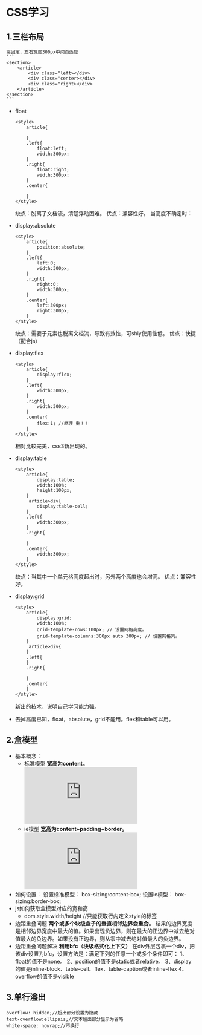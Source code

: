 # CSS学习
## 1.三栏布局
    高固定，左右宽度300px中间自适应
    ```
    <section>
        <article>
            <div class="left></div>
            <div class="center></div>
            <div class="right></div>
        </article>
    </section>
    ```
* float
    ```
    <style>
        article{
            
        }
        .left{
            float:left;
            width:300px;
        }
        .right{
            float:right;
            width:300px;
        }
        .center{
            
        }
    </style>
    ```
    缺点：脱离了文档流，清楚浮动困难。
    优点：兼容性好。
    当高度不确定时：
* display:absolute
    ```
    <style>
        article{
            position:absolute;
        }
        .left{
            left:0;
            width:300px;
        }
        .right{
            right:0;
            width:300px;
        }
        .center{
            left:300px;
            right:300px;
        }
    </style>
    ```
    缺点：需要子元素也脱离文档流，导致有效性，可shiy使用性低。
    优点：快捷（配合js）
* display:flex
    ```
    <style>
        article{
            display:flex;
        }
        .left{
            width:300px;
        }
        .right{
            width:300px;
        }
        .center{
            flex:1; //原理 重！！
        }
    </style>
    ```
    相对比较完美，css3新出现的。
* display:table
    ```
    <style>
        article{
            display:table;
            width:100%;
            height:100px;
        }
         article>div{
            display:table-cell; 
        }
        .left{
            width:300px;
        }
        .right{
            
        }
        .center{
            width:300px;
        }
    </style>
    ```
    缺点：当其中一个单元格高度超出时，另外两个高度也会增高。
    优点：兼容性好。
* display:grid
    ```
    <style>
        article{
            display:grid;
            width:100%;
            grid-template-rows:100px; // 设置网格高度。
            grid-template-columns:300px auto 300px; // 设置网格列。
        }
         article>div{
        }
        .left{
        }
        .right{
            
        }
        .center{
        }
    </style>
    ```
    新出的技术，说明自己学习能力强。
    
*   去掉高度已知，float，absolute，grid不能用。flex和table可以用。
## 2.盒模型
*   基本概念：
    *   标准模型
        **宽高为content。**
    ![20140124141001609.jpg](http://kod.ksust.com/index.php?user/publicLink&fid=d7c7H7s5YRYNwwteKHE4-D2FGQXZVMYtrJSoghvlcSa--9le6xb1XP2IMHsWL7oh4E56yIKRnud3NDO6TjCRgjtRMlSlXt-BEEiJlojJUn8gbs_DocTh1XaDvRYzAqv6jmgR6Nw&file_name=/20140124141001609.jpg)
    *   ie模型
        **宽高为content+padding+border。**
        ![20140124141131218.jpg](http://kod.ksust.com/index.php?user/publicLink&fid=ada8RW97wRPMm-zKCLlfD3ZxD2NF3S5gX1naKnEa0xE_ibZt4QyFoNTTkUQ02CArEPOQBvw1cZImfVbHzTx3kAI8Y4pi3ypuQVEaEC_nWZjtc956SkIpbmYEE56RJF9LDdSiQKI&file_name=/20140124141131218.jpg)
*   如何设置：
    设置标准模型：  box-sizing:content-box;
    设置ie模型：    box-sizing:border-box;
*   js如何获取盒模型对应的宽和高
    * dom.style.width/height //只能获取行内定义style的标签
*   边距重叠问题
**两个或多个块级盒子的垂直相邻边界会重合。**
    结果的边界宽度是相邻边界宽度中最大的值。如果出现负边界，则在最大的正边界中减去绝对值最大的负边界。如果没有正边界，则从零中减去绝对值最大的负边界。
*   边距重叠问题解决
**利用bfc（块级格式化上下文）**
    在div外层包裹一个div，把该div设置为bfc，设置方法是：满足下列的任意一个或多个条件即可：
1、float的值不是none。
2、position的值不是static或者relative。
3、display的值是inline-block、table-cell、flex、table-caption或者inline-flex
4、overflow的值不是visible
## 3.单行溢出
    overflow: hidden;//超出部分设置为隐藏
    text-overflow:ellipsis;//文本超出部分显示为省略
    white-space: nowrap;//不换行 